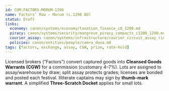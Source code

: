 ```yaml
---
id: COM:FACTORS-MORUM-1296
name: Factors’ Row — Morum (c.1296 AO)
status: Draft
links:
  economy: canon/systems/economy/taxation_finance_c0_1200.md
  piracy: canon/systems/security/mangrove_piracy_compacts_c1200_1290.md
  courier_assay: canon/systems/infrastructure/courier_circuit_assay_ring_c700_1300.md
  policies: canon/entities/people/camra_dona.md
tags: [factors, exchange, assay, CGW, prize, rate-hold]
---
```

Licensed brokers (“Factors”) convert captured goods into **Cleansed Goods Warrants (CGW)** for a commission (customary 4–7%). Lots are assigned to assay/warehouse by draw; split assay protects grades; licenses are bonded and posted each festival. Illiterate captains may sign by **thumb-mark warrant**. A simplified **Three-Scratch Docket** applies for small lots.
